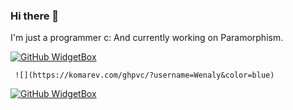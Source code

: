 ### Hi there 👋

I'm just a programmer c:
And currently working on Paramorphism.

[![GitHub WidgetBox](https://github-widgetbox.vercel.app/api/profile?username=Wenaly&data=followers,repositories,stars,commits)](https://github.com/Jurredr/github-widgetbox/blob/master/src/data/themes.ts&theme=darkmode)

     ![](https://komarev.com/ghpvc/?username=Wenaly&color=blue)


[![GitHub WidgetBox](https://github-widgetbox.vercel.app/api/skills?languages=js,java,php,python,html,css,c,cpp,csharp,swift,rust,ruby,kotlin,scala,xml,json,yaml,postgresql,mysql,powershell,lua,visualbasic,x86,groovy,clojure,clojurescript,perl)](https://github.com/Jurredr/github-widgetbox)



